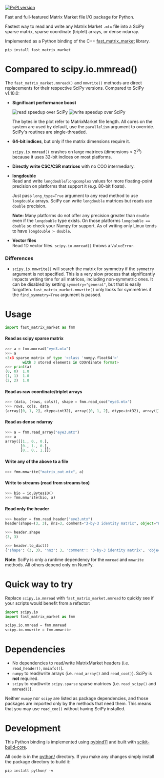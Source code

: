 [![PyPI version](https://badge.fury.io/py/fast_matrix_market.svg)](https://pypi.org/project/fast-matrix-market/)

Fast and full-featured Matrix Market file I/O package for Python.

Fastest way to read and write any Matrix Market `.mtx` file into a SciPy sparse matrix, sparse coordinate (triplet) arrays, or dense ndarray.

Implemented as a Python binding of the C++ [fast_matrix_market](https://github.com/alugowski/fast_matrix_market) library.

```shell
pip install fast_matrix_market
```

# Compared to scipy.io.mmread()

The `fast_matrix_market.mmread()` and `mmwrite()` methods are direct replacements for their respective SciPy versions.
Compared to SciPy v1.10.0:

* **Significant performance boost**

  ![read speedup over SciPy](https://raw.githubusercontent.com/alugowski/fast_matrix_market/main/benchmark_plots/parallel-scaling-python-read.svg)
  ![write speedup over SciPy](https://raw.githubusercontent.com/alugowski/fast_matrix_market/main/benchmark_plots/parallel-scaling-python-write.svg)

  The bytes in the plot refer to MatrixMarket file length. All cores on the system are used by default, use the `parallelism` argument to override. SciPy's routines are single-threaded.

* **64-bit indices**, but only if the matrix dimensions require it.

  `scipy.io.mmread()` crashes on large matrices (dimensions > 2<sup>31</sup>) because it uses 32-bit indices on most platforms.

* **Directly write CSC/CSR matrices**  with no COO intermediary.

* **longdouble**  
  Read and write `longdouble`/`longcomplex` values for more floating-point precision on platforms that support it (e.g. 80-bit floats).

  Just pass `long_type=True` argument to any read method to use `longdouble` arrays. SciPy can write `longdouble` matrices but reads use `double` precision.

  **Note:** Many platforms do not offer any precision greater than `double` even if the `longdouble` type exists.
  On those platforms `longdouble == double` so check your Numpy for support. As of writing only Linux tends to have `longdouble > double`.

* **Vector files**  
  Read 1D vector files. `scipy.io.mmread()` throws a `ValueError`.

### Differences

* `scipy.io.mmwrite()` will search the matrix for symmetry if the `symmetry` argument is not specified.
  This is a very slow process that significantly impacts writing time for all matrices, including non-symmetric ones.
  It can be disabled by setting `symmetry="general"`, but that is easily forgotten.
  `fast_matrix_market.mmwrite()` only looks for symmetries if the `find_symmetry=True` argument is passed.

# Usage
```python
import fast_matrix_market as fmm
```

#### Read as scipy sparse matrix
```python
>>> a = fmm.mmread("eye3.mtx")
>>> a
<3x3 sparse matrix of type '<class 'numpy.float64'>'
        with 3 stored elements in COOrdinate format>
>>> print(a)
(0, 0)	1.0
(1, 1)	1.0
(2, 2)	1.0
```
#### Read as raw coordinate/triplet arrays
```python
>>> (data, (rows, cols)), shape = fmm.read_coo("eye3.mtx")
>>> rows, cols, data
(array([0, 1, 2], dtype=int32), array([0, 1, 2], dtype=int32), array([1., 1., 1.]))
```
#### Read as dense ndarray
```python
>>> a = fmm.read_array("eye3.mtx")
>>> a
array([[1., 0., 0.],
       [0., 1., 0.],
       [0., 0., 1.]])
```
#### Write any of the above to a file
```python
>>> fmm.mmwrite("matrix_out.mtx", a)
```
#### Write to streams (read from streams too)
```python
>>> bio = io.BytesIO()
>>> fmm.mmwrite(bio, a)
```
#### Read only the header
```python
>>> header = fmm.read_header("eye3.mtx")
header(shape=(3, 3), nnz=3, comment="3-by-3 identity matrix", object="matrix", format="coordinate", field="real", symmetry="general")

>>> header.shape
(3, 3)

>>> header.to_dict()
{'shape': (3, 3), 'nnz': 3, 'comment': '3-by-3 identity matrix', 'object': 'matrix', 'format': 'coordinate', 'field': 'real', 'symmetry': 'general'}
```

**Note:** SciPy is only a runtime dependency for the `mmread` and `mmwrite` methods. All others depend only on NumPy.

# Quick way to try

Replace `scipy.io.mmread` with `fast_matrix_market.mmread` to quickly see if your scripts would benefit from a refactor:

```python
import scipy.io
import fast_matrix_market as fmm

scipy.io.mmread = fmm.mmread
scipy.io.mmwrite = fmm.mmwrite
```


# Dependencies

* No dependencies to read/write MatrixMarket headers (i.e. `read_header()`, `mminfo()`).
* `numpy` to read/write arrays (i.e. `read_array()` and `read_coo()`). SciPy is **not** required.
* `scipy` to read/write `scipy.sparse` sparse matrices (i.e. `read_scipy()` and `mmread()`).

Neither `numpy` nor `scipy` are listed as package dependencies, and those packages are imported only by the methods that need them.
This means that you may use `read_coo()` without having SciPy installed.

# Development

This Python binding is implemented using [pybind11](https://pybind11.readthedocs.io) and built with [scikit-build-core](https://github.com/scikit-build/scikit-build-core).

All code is in the [python/](https://github.com/alugowski/fast_matrix_market/tree/main/python) directory. If you make any changes simply install the package directory to build it:

```shell
pip install python/ -v
```